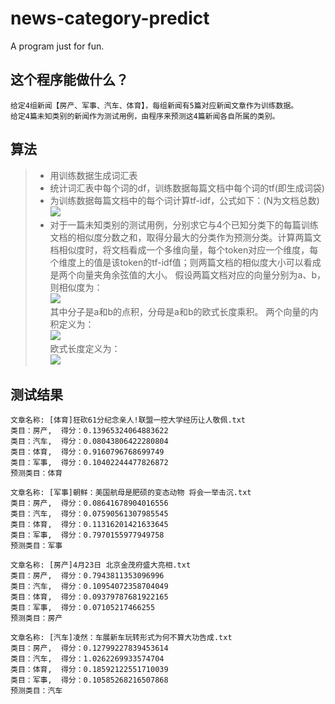 # news-category-predict

A program just for fun.

## 这个程序能做什么？
	
	给定4组新闻【房产、军事、汽车、体育】，每组新闻有5篇对应新闻文章作为训练数据。
	给定4篇未知类别的新闻作为测试用例，由程序来预测这4篇新闻各自所属的类别。
	
## 算法
	
> * 用训练数据生成词汇表
> * 统计词汇表中每个词的df，训练数据每篇文档中每个词的tf(即生成词袋)
> * 为训练数据每篇文档中的每个词计算tf-idf，公式如下：(N为文档总数)<br>
> ![](https://github.com/gaojiabao1991/github-images/blob/master/images/formula/tf-idf.png?raw=true)<br>
> * 对于一篇未知类别的测试用例，分别求它与4个已知分类下的每篇训练文档的相似度分数之和，取得分最大的分类作为预测分类。计算两篇文档相似度时，将文档看成一个多维向量，每个token对应一个维度，每个维度上的值是该token的tf-idf值；则两篇文档的相似度大小可以看成是两个向量夹角余弦值的大小。
> 假设两篇文档对应的向量分别为a、b，则相似度为：<br>
> ![](https://github.com/gaojiabao1991/github-images/blob/master/images/formula/cos-similarity.png?raw=true)<br>
> 其中分子是a和b的点积，分母是a和b的欧式长度乘积。
> 两个向量的内积定义为：<br>
> ![](https://github.com/gaojiabao1991/github-images/blob/master/images/formula/doc-product.png?raw=true)<br>
> 欧式长度定义为：<br>
> ![](https://github.com/gaojiabao1991/github-images/blob/master/images/formula/Olen.png?raw=true)<br>
## 测试结果

	文章名称: [体育]狂砍61分纪念亲人!联盟一控大学经历让人敬佩.txt
	类目：房产,	得分：0.13965324064883622
	类目：汽车,	得分：0.08043806422280804
	类目：体育,	得分：0.9160796768699749
	类目：军事,	得分：0.10402244477826872
	预测类目：体育

	文章名称: [军事]朝鲜：美国航母是肥硕的变态动物 将会一举击沉.txt
	类目：房产,	得分：0.08641678904016556
	类目：汽车,	得分：0.07590561307985545
	类目：体育,	得分：0.11316201421633645
	类目：军事,	得分：0.7970155977949758
	预测类目：军事

	文章名称: [房产]4月23日 北京金茂府盛大亮相.txt
	类目：房产,	得分：0.7943811353096996
	类目：汽车,	得分：0.10954072358704049
	类目：体育,	得分：0.09379787681922165
	类目：军事,	得分：0.07105217466255
	预测类目：房产

	文章名称: [汽车]凌然：车展新车玩转形式为何不算大功告成.txt
	类目：房产,	得分：0.12799227839453614
	类目：汽车,	得分：1.0262269933574704
	类目：体育,	得分：0.18592122551710039
	类目：军事,	得分：0.10585268216507868
	预测类目：汽车
	
